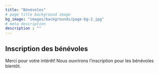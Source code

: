 ```yaml
---
title: "Bénévoles"
# page title background image
bg_image: "images/backgrounds/page-bg-2.jpg"
# meta description
description : ""
---
```


## Inscription des bénévoles

Merci pour votre intérêt!
Nous ouvrirons l’inscription pour les bénévoles bientôt.

<!--<a href="" class="btn btn-primary">Inscription</a>-->
